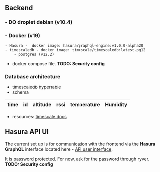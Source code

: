 ## Backend

### - DO droplet debian (v10.4)
### - Docker (v19)
    - Hasura -  docker image: hasura/graphql-engine:v1.0.0-alpha20
    - timescaledb - docker image: timescale/timescaledb:latest-pg12
        - postgres (v12.2)
- docker compose file. **TODO: Security config**


### Database architecture

-   timescaledb hypertable
-   schema

| time | id | altitude | rssi | temperature | Humidity |
|------|----|----------|------|-------------|----------|

-   resources: [timescale docs](http://64.227.104.52:8080/console)


## Hasura API UI
The current set up is for communication with the frontend via the **Hasura GraphQL** interface
located here - [API user interface](http://64.227.104.52:8080/console).

It is password protected. For now, ask for the password through ryver. **TODO: Security config**